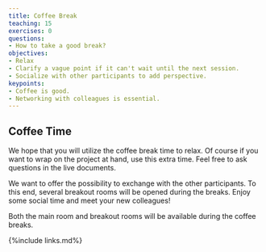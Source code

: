 ```yaml
---
title: Coffee Break
teaching: 15
exercises: 0
questions:
- How to take a good break?
objectives:  
- Relax
- Clarify a vague point if it can't wait until the next session.
- Socialize with other participants to add perspective.
keypoints:
- Coffee is good.
- Networking with colleagues is essential.
---
```


## Coffee Time

We hope that you will utilize the coffee break time to relax. Of course if you want to wrap on the project at hand, use this extra time. Feel free to ask questions in the live documents.

We want to offer the possibility to exchange with the other participants. To this end, several breakout rooms will be opened during the breaks. Enjoy some social time and meet your new colleagues!

Both the main room and breakout rooms will be available during the coffee breaks.

{%include links.md%}
